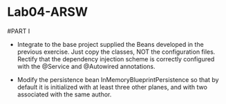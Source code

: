 # Lab04-ARSW

#PART I

- Integrate to the base project supplied the Beans developed in the previous exercise. Just copy the classes, NOT the configuration files. Rectify that the dependency injection scheme is correctly configured with the @Service and @Autowired annotations.


- Modify the persistence bean InMemoryBlueprintPersistence so that by default it is initialized with at least three other planes, and with two associated with the same author.

